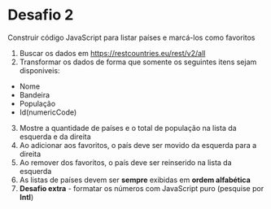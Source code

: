 # Desafio 2

Construir código JavaScript para listar países e marcá-los como favoritos

1. Buscar os dados em https://restcountries.eu/rest/v2/all
2. Transformar os dados de forma que somente os seguintes itens sejam disponiveis:
  - Nome
  - Bandeira
  - População
  - Id(numericCode)
  3. Mostre a quantidade de países e o total de população na lista da esquerda e da direita
  4. Ao adicionar aos favoritos, o país deve ser movido da esquerda para a direita
  5. Ao remover dos favoritos, o país deve ser reinserido na lista da esquerda
  6. As listas de países devem ser **sempre** exibidas em **ordem alfabética**
  7. **Desafio extra** - formatar os números com JavaScript puro (pesquise por **Intl**)